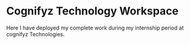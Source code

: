 # Cognifyz Technology Workspace
 Here I have deployed my complete work during my internship period at cognifyz Technologies.
